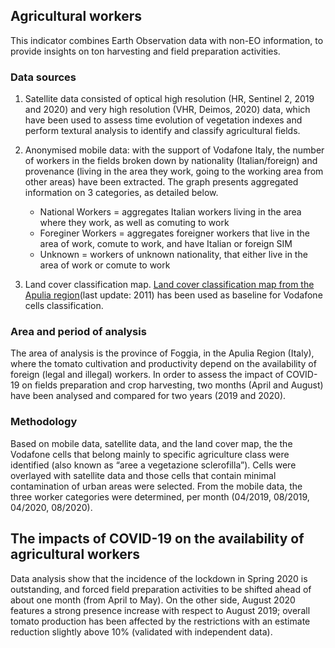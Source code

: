 ## Agricultural workers

This indicator combines Earth Observation data with non-EO information, to provide insights on ton harvesting and field preparation activities.

### Data sources

1. Satellite data consisted of optical high resolution (HR, Sentinel 2, 2019 and 2020) and very high resolution (VHR, Deimos, 2020) data, which have been used to assess time evolution of vegetation indexes and perform textural analysis to identify and classify agricultural fields.
2. Anonymised mobile data: with the support of Vodafone Italy, the number of workers in the fields broken down by nationality (Italian/foreign) and provenance (living in the area they work, going to the working area from other areas) have been extracted. The graph presents aggregated information on 3 categories, as detailed below. 
      - National Workers = aggregates Italian workers living in the area where they work, as well as comuting to work
      - Foreginer Workers = aggregates foreigner workers that live in the area of work, comute to work, and have Italian or foreign SIM
      - Unknown = workers of unknown nationality, that either live in the area of work or comute to work

3. Land cover classification map. [Land cover classification map from the Apulia region](http://www.sit.puglia.it/portal/portale_cartografie_tecniche_tematiche/Download/Cartografie)(last update: 2011) has been used as baseline for Vodafone cells classification.

### Area and period of analysis

The area of analysis is the province of Foggia, in the Apulia Region (Italy), where the tomato cultivation and productivity depend on the availability of foreign (legal and illegal) workers. In order to assess the impact of COVID-19 on fields preparation and crop harvesting, two months (April and August) have been analysed and compared for two years (2019 and 2020).

### Methodology

Based on mobile data, satellite data, and the land cover map, the the Vodafone cells that belong mainly to specific agriculture class were identified (also known as “aree a vegetazione sclerofilla”). Cells were overlayed with satellite data and those cells that contain minimal contamination of urban areas were selected. From the mobile data, the three worker categories were determined, per month (04/2019, 08/2019, 04/2020, 08/2020). 

## The impacts of COVID-19 on the availability of agricultural workers
Data analysis show that the incidence of the lockdown in Spring 2020 is outstanding, and forced field preparation activities to be shifted ahead of about one month (from April to May). On the other side, August 2020 features a strong presence increase with respect to August 2019; overall tomato production has been affected by the restrictions with an estimate reduction slightly above 10% (validated with independent data).
